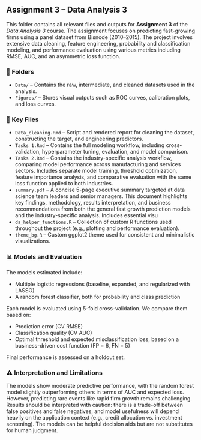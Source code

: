 ## Assignment 3 – Data Analysis 3

This folder contains all relevant files and outputs for **Assignment 3** of the *Data Analysis 3* course. The assignment focuses on predicting fast-growing firms using a panel dataset from Bisnode (2010–2015). The project involves extensive data cleaning, feature engineering, probability and classification modeling, and performance evaluation using various metrics including RMSE, AUC, and an asymmetric loss function.

### 📁 Folders

- `Data/` – Contains the raw, intermediate, and cleaned datasets used in the analysis.  
- `Figures/` – Stores visual outputs such as ROC curves, calibration plots, and loss curves.

### 📄 Key Files

- `Data_cleaning.Rmd` – Script and rendered report for cleaning the dataset, constructing the target, and engineering predictors.  
- `Tasks 1.Rmd` – Contains the full modeling workflow, including cross-validation, hyperparameter tuning, evaluation, and model comparison.
- `Tasks 2.Rmd` – Contains the industry-specific analysis workflow, comparing model performance across manufacturing and services sectors. Includes separate model training, threshold optimization, feature importance analysis, and comparative evaluation with the same loss function applied to both industries.
- `summary.pdf` – A concise 5-page executive summary targeted at data science team leaders and senior managers. This document highlights key findings, methodology, results interpretation, and business recommendations from both the general fast growth prediction models and the industry-specific analysis. Includes essential visu   
- `da_helper_functions.R` – Collection of custom R functions used throughout the project (e.g., plotting and performance evaluation).  
- `theme_bg.R` – Custom ggplot2 theme used for consistent and minimalistic visualizations.

### 📊 Models and Evaluation

The models estimated include:
- Multiple logistic regressions (baseline, expanded, and regularized with LASSO)  
- A random forest classifier, both for probability and class prediction  

Each model is evaluated using 5-fold cross-validation. We compare them based on:
- Prediction error (CV RMSE)  
- Classification quality (CV AUC)  
- Optimal threshold and expected misclassification loss, based on a business-driven cost function (FP = 6, FN = 5)

Final performance is assessed on a holdout set.

### ⚠️ Interpretation and Limitations

The models show moderate predictive performance, with the random forest model slightly outperforming others in terms of AUC and expected loss. However, predicting rare events like rapid firm growth remains challenging. Results should be interpreted with caution: there is a trade-off between false positives and false negatives, and model usefulness will depend heavily on the application context (e.g., credit allocation vs. investment screening). The models can be helpful decision aids but are not substitutes for human judgment.
